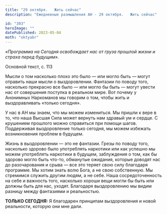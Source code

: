 ```yaml
---
title: "29 октября.   Жить сейчас"
description: "Ежедневные размышления АН - 29 октября.   Жить сейчас"

id: "303"
heroImage: ""
datePublished: 2023-05-04
moth: "oktyabr"
---
```


_«Программа на Сегодня освобождает нас от груза прошлой жизни и страха перед
будущим»._

Основной текст, с. 113

Мысли о том насколько плохо это было — или могло быть — могут отравить наши
мысли о выздоровлении. Фантазии по поводу того, насколько прекрасно все было —
или могло бы быть — могут увести нас от совершения поступка в реальном мире.
Вот почему у Анонимных Наркоманов мы говорим о том, чтобы жить и
выздоравливать «только сегодня».

У нас в АН мы знаем, что мы можем измениться. Мы пришли к вере в то, что наша
Высшая Сила может вернуть нам здравый ум и сердце. С крушением прошлого можно
справиться при помощи шагов. Поддерживая выздоровление только сегодня, мы
можем избежать возникновения проблем в будущем.

Жизнь в выздоровлении — это не фантазии. Грезы по поводу того, насколько
здорово было употреблять наркотики или как успешно мы можем употреблять
наркотики в будущем, заблуждения о том, как бы здорово могло быть что-то,
обманутые ожидания, которые доводят нас до разочарования и срыва — все это
теряет свою силу благодаря программе. Мы хотим знать волю Бога, а не свою
собственную. Мы стремимся служить другим людям, а не себе. Наша
сосредоточенность на себе и важность того, насколько хороши вещи могли бы быть
или должны быть для нас, уходят. Благодаря выздоровлению мы видим разницу
между фантазиями и реальностью.

**ТОЛЬКО СЕГОДНЯ:** Я благодарен принципам выздоровления и новой реальности,
которую они мне дали.
